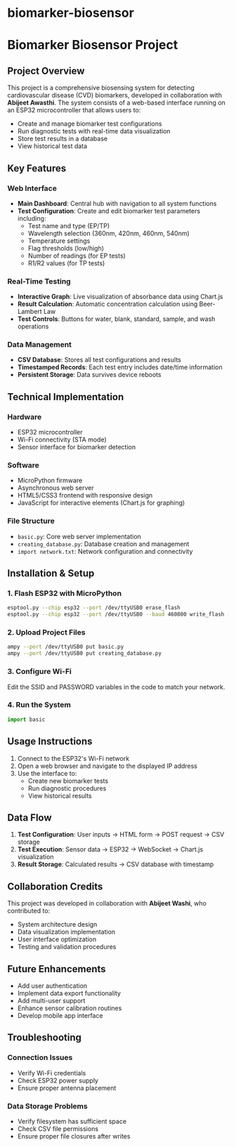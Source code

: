 # biomarker-biosensor
# Biomarker Biosensor Project

## Project Overview

This project is a comprehensive biosensing system for detecting cardiovascular disease (CVD) biomarkers, developed in collaboration with **Abijeet Awasthi**. The system consists of a web-based interface running on an ESP32 microcontroller that allows users to:

* Create and manage biomarker test configurations
* Run diagnostic tests with real-time data visualization
* Store test results in a database
* View historical test data

## Key Features

### Web Interface
* **Main Dashboard**: Central hub with navigation to all system functions
* **Test Configuration**: Create and edit biomarker test parameters including:
   * Test name and type (EP/TP)
   * Wavelength selection (360nm, 420nm, 460nm, 540nm)
   * Temperature settings
   * Flag thresholds (low/high)
   * Number of readings (for EP tests)
   * R1/R2 values (for TP tests)

### Real-Time Testing
* **Interactive Graph**: Live visualization of absorbance data using Chart.js
* **Result Calculation**: Automatic concentration calculation using Beer-Lambert Law
* **Test Controls**: Buttons for water, blank, standard, sample, and wash operations

### Data Management
* **CSV Database**: Stores all test configurations and results
* **Timestamped Records**: Each test entry includes date/time information
* **Persistent Storage**: Data survives device reboots

## Technical Implementation

### Hardware
* ESP32 microcontroller
* Wi-Fi connectivity (STA mode)
* Sensor interface for biomarker detection

### Software
* MicroPython firmware
* Asynchronous web server
* HTML5/CSS3 frontend with responsive design
* JavaScript for interactive elements (Chart.js for graphing)

### File Structure
* `basic.py`: Core web server implementation
* `creating_database.py`: Database creation and management
* `import network.txt`: Network configuration and connectivity

## Installation & Setup

### 1. Flash ESP32 with MicroPython

```bash
esptool.py --chip esp32 --port /dev/ttyUSB0 erase_flash
esptool.py --chip esp32 --port /dev/ttyUSB0 --baud 460800 write_flash -z 0x1000 micropython.bin
```

### 2. Upload Project Files

```bash
ampy --port /dev/ttyUSB0 put basic.py
ampy --port /dev/ttyUSB0 put creating_database.py
```

### 3. Configure Wi-Fi
Edit the SSID and PASSWORD variables in the code to match your network.

### 4. Run the System

```python
import basic
```

## Usage Instructions

1. Connect to the ESP32's Wi-Fi network
2. Open a web browser and navigate to the displayed IP address
3. Use the interface to:
   * Create new biomarker tests
   * Run diagnostic procedures
   * View historical results

## Data Flow

1. **Test Configuration**: User inputs → HTML form → POST request → CSV storage
2. **Test Execution**: Sensor data → ESP32 → WebSocket → Chart.js visualization
3. **Result Storage**: Calculated results → CSV database with timestamp

## Collaboration Credits

This project was developed in collaboration with **Abijeet Washi**, who contributed to:
* System architecture design
* Data visualization implementation
* User interface optimization
* Testing and validation procedures

## Future Enhancements

* Add user authentication
* Implement data export functionality
* Add multi-user support
* Enhance sensor calibration routines
* Develop mobile app interface

## Troubleshooting

### Connection Issues
* Verify Wi-Fi credentials
* Check ESP32 power supply
* Ensure proper antenna placement

### Data Storage Problems
* Verify filesystem has sufficient space
* Check CSV file permissions
* Ensure proper file closures after writes
